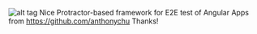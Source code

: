 ﻿![alt tag](http://s33.postimg.org/63qaz4dlr/clapper_Ng01.png)
Nice Protractor-based framework for E2E test of Angular Apps from https://github.com/anthonychu
Thanks!